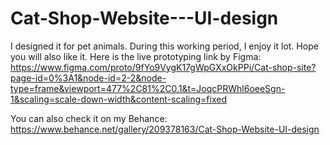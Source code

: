 # Cat-Shop-Website---UI-design

I designed it for pet animals. During this working period, I enjoy it lot. Hope you will also like it. Here is the live prototyping link by Figma: https://www.figma.com/proto/9fYo9VygK17gWpGXxOkPPi/Cat-shop-site?page-id=0%3A1&node-id=2-2&node-type=frame&viewport=477%2C81%2C0.1&t=JoqcPRWhl6oeeSgn-1&scaling=scale-down-width&content-scaling=fixed

You can also check it on my Behance: https://www.behance.net/gallery/209378163/Cat-Shop-Website-UI-design
